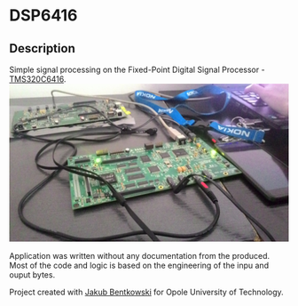 # DSP6416

## Description
Simple signal processing on the Fixed-Point Digital Signal Processor - [TMS320C6416](http://www.ti.com/product/TMS320C6416).
![Photo](./Documentation/P_20160530_200030.jpg)

Application was written without any documentation from the produced. Most of the code and logic is based on the engineering of the inpu and ouput bytes.

Project created with [Jakub Bentkowski](https://github.com/MrJaqbq) for Opole University of Technology.
